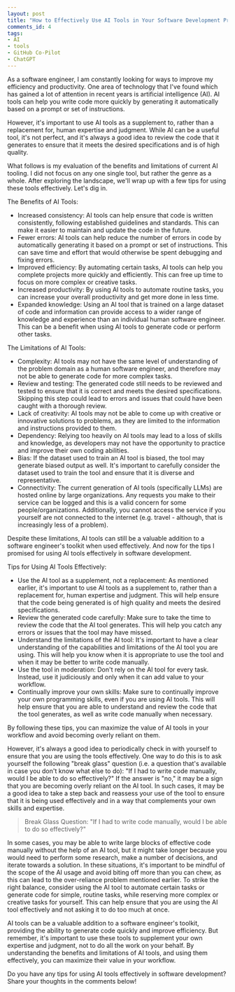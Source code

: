 ```yaml
---
layout: post
title: "How to Effectively Use AI Tools in Your Software Development Process"
comments_id: 4
tags:
- AI
- tools
- GitHub Co-Pilot 
- ChatGPT
---
```

As a software engineer, I am constantly looking for ways to improve my efficiency and productivity. One area of technology that I've found which has gained a lot of attention in recent years is artificial intelligence (AI). AI tools can help you write code more quickly by generating it automatically based on a prompt or set of instructions.

However, it's important to use AI tools as a supplement to, rather than a replacement for, human expertise and judgment. While AI can be a useful tool, it's not perfect, and it's always a good idea to review the code that it generates to ensure that it meets the desired specifications and is of high quality.

What follows is my evaluation of the benefits and limitations of current AI tooling. I did not focus on any one single tool, but rather the genre as a whole. After exploring the landscape, we'll wrap up with a few tips for using these tools effectively. Let's dig in.

The Benefits of AI Tools:

- Increased consistency: AI tools can help ensure that code is written consistently, following established guidelines and standards. This can make it easier to maintain and update the code in the future.
- Fewer errors: AI tools can help reduce the number of errors in code by automatically generating it based on a prompt or set of instructions. This can save time and effort that would otherwise be spent debugging and fixing errors.
- Improved efficiency: By automating certain tasks, AI tools can help you complete projects more quickly and efficiently. This can free up time to focus on more complex or creative tasks.
- Increased productivity: By using AI tools to automate routine tasks, you can increase your overall productivity and get more done in less time.
- Expanded knowledge: Using an AI tool that is trained on a large dataset of code and information can provide access to a wider range of knowledge and experience than an individual human software engineer. This can be a benefit when using AI tools to generate code or perform other tasks.

The Limitations of AI Tools:

- Complexity: AI tools may not have the same level of understanding of the problem domain as a human software engineer, and therefore may not be able to generate code for more complex tasks.
- Review and testing: The generated code still needs to be reviewed and tested to ensure that it is correct and meets the desired specifications. Skipping this step could lead to errors and issues that could have been caught with a thorough review.
- Lack of creativity: AI tools may not be able to come up with creative or innovative solutions to problems, as they are limited to the information and instructions provided to them.
- Dependency: Relying too heavily on AI tools may lead to a loss of skills and knowledge, as developers may not have the opportunity to practice and improve their own coding abilities.
- Bias: If the dataset used to train an AI tool is biased, the tool may generate biased output as well. It's important to carefully consider the dataset used to train the tool and ensure that it is diverse and representative.
- Connectivity: The current generation of AI tools (specifically LLMs) are hosted online by large organizations. Any requests you make to their service can be logged and this is a valid concern for some people/organizations. Additionally, you cannot access the service if you yourself are not connected to the internet (e.g. travel - although, that is increasingly less of a problem).

Despite these limitations, AI tools can still be a valuable addition to a software engineer's toolkit when used effectively. And now for the tips I promised for using AI tools effectively in software development.

Tips for Using AI Tools Effectively:

- Use the AI tool as a supplement, not a replacement: As mentioned earlier, it's important to use AI tools as a supplement to, rather than a replacement for, human expertise and judgment. This will help ensure that the code being generated is of high quality and meets the desired specifications.
- Review the generated code carefully: Make sure to take the time to review the code that the AI tool generates. This will help you catch any errors or issues that the tool may have missed.
- Understand the limitations of the AI tool: It's important to have a clear understanding of the capabilities and limitations of the AI tool you are using. This will help you know when it is appropriate to use the tool and when it may be better to write code manually.
- Use the tool in moderation: Don't rely on the AI tool for every task. Instead, use it judiciously and only when it can add value to your workflow.
- Continually improve your own skills: Make sure to continually improve your own programming skills, even if you are using AI tools. This will help ensure that you are able to understand and review the code that the tool generates, as well as write code manually when necessary.

By following these tips, you can maximize the value of AI tools in your workflow and avoid becoming overly reliant on them.

However, it's always a good idea to periodically check in with yourself to ensure that you are using the tools effectively. One way to do this is to ask yourself the following "break glass" question (i.e. a question that's available in case you don't know what else to do): "If I had to write code manually, would I be able to do so effectively?" If the answer is "no," it may be a sign that you are becoming overly reliant on the AI tool. In such cases, it may be a good idea to take a step back and reassess your use of the tool to ensure that it is being used effectively and in a way that complements your own skills and expertise.

> Break Glass Question: "If I had to write code manually, would I be able to do so effectively?"

In some cases, you may be able to write large blocks of effective code manually without the help of an AI tool, but it might take longer because you would need to perform some research, make a number of decisions, and iterate towards a solution. In these situations, it's important to be mindful of the scope of the AI usage and avoid biting off more than you can chew, as this can lead to the over-reliance problem mentioned earlier. To strike the right balance, consider using the AI tool to automate certain tasks or generate code for simple, routine tasks, while reserving more complex or creative tasks for yourself. This can help ensure that you are using the AI tool effectively and not asking it to do too much at once.

AI tools can be a valuable addition to a software engineer's toolkit, providing the ability to generate code quickly and improve efficiency. But remember, it's important to use these tools to supplement your own expertise and judgment, not to do all the work on your behalf. By understanding the benefits and limitations of AI tools, and using them effectively, you can maximize their value in your workflow.

Do you have any tips for using AI tools effectively in software development? Share your thoughts in the comments below!
